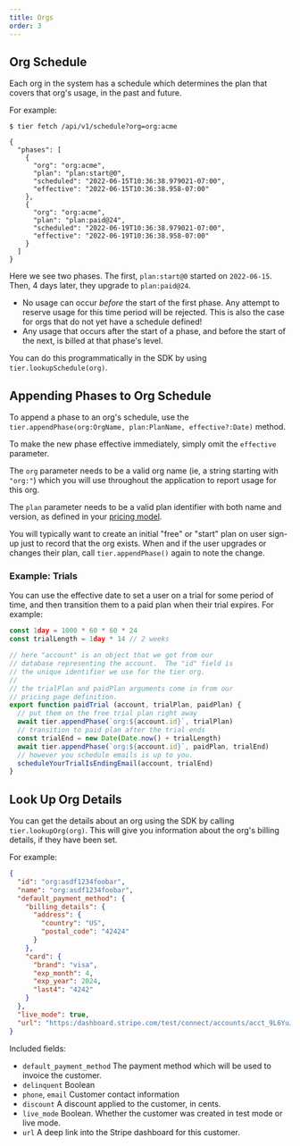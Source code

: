 ```yaml
---
title: Orgs
order: 3
---
```


<!-- include _pieces/org-intro -->

## Org Schedule

Each org in the system has a schedule which determines the plan
that covers that org's usage, in the past and future.

For example:


```
$ tier fetch /api/v1/schedule?org=org:acme

{
  "phases": [
    {
      "org": "org:acme",
      "plan": "plan:start@0",
      "scheduled": "2022-06-15T10:36:38.979021-07:00",
      "effective": "2022-06-15T10:36:38.958-07:00"
    },
    {
      "org": "org:acme",
      "plan": "plan:paid@24",
      "scheduled": "2022-06-19T10:36:38.979021-07:00",
      "effective": "2022-06-19T10:36:38.958-07:00"
    }
  ]
}
```

Here we see two phases.  The first, `plan:start@0` started on
`2022-06-15`.  Then, 4 days later, they upgrade to `plan:paid@24`.

- No usage can occur _before_ the start of the first phase.  Any
  attempt to reserve usage for this time period will be rejected.
  This is also the case for orgs that do not yet have a schedule
  defined!
- Any usage that occurs after the start of a phase, and before
  the start of the next, is billed at that phase's level.

You can do this programmatically in the SDK by using
`tier.lookupSchedule(org)`.

## Appending Phases to Org Schedule

To append a phase to an org's schedule, use the
`tier.appendPhase(org:OrgName, plan:PlanName, effective?:Date)` method.

To make the new phase effective immediately, simply omit the
`effective` parameter.

The `org` parameter needs to be a valid org name (ie, a string
starting with `"org:"`) which you will use throughout the
application to report usage for this org.

The `plan` parameter needs to be a valid plan identifier with
both name and version, as defined in your [pricing
model](/content/concepts/model.md).

You will typically want to create an initial "free" or "start"
plan on user sign-up just to record that the org exists.  When
and if the user upgrades or changes their plan, call
`tier.appendPhase()` again to note the change.

### Example: Trials

You can use the effective date to set a user on a trial for some
period of time, and then transition them to a paid plan when
their trial expires.  For example:

```js
const 1day = 1000 * 60 * 60 * 24
const trialLength = 1day * 14 // 2 weeks

// here "account" is an object that we got from our
// database representing the account.  The "id" field is
// the unique identifier we use for the tier org.
//
// the trialPlan and paidPlan arguments come in from our
// pricing page definition.
export function paidTrial (account, trialPlan, paidPlan) {
  // put them on the free trial plan right away
  await tier.appendPhase(`org:${account.id}`, trialPlan)
  // transition to paid plan after the trial ends
  const trialEnd = new Date(Date.now() + trialLength)
  await tier.appendPhase(`org:${account.id}`, paidPlan, trialEnd)
  // however you schedule emails is up to you.
  scheduleYourTrialIsEndingEmail(account, trialEnd)
}
```

## Look Up Org Details

You can get the details about an org using the SDK by calling
`tier.lookupOrg(org)`.  This will give you information about the
org's billing details, if they have been set.

For example:

```json
{
  "id": "org:asdf1234foobar",
  "name": "org:asdf1234foobar",
  "default_payment_method": {
    "billing_details": {
      "address": {
        "country": "US",
        "postal_code": "42424"
      }
    },
    "card": {
      "brand": "visa",
      "exp_month": 4,
      "exp_year": 2024,
      "last4": "4242"
    }
  },
  "live_mode": true,
  "url": "https:/dashboard.stripe.com/test/connect/accounts/acct_9L6YuJ2CPREEhBW0/customers/cus_DBwcNBiLsLeAKt"
}
```

Included fields:

- `default_payment_method` The payment method which will be used
  to invoice the customer.
- `delinquent` Boolean
- `phone`, `email` Customer contact information
- `discount` A discount applied to the customer, in cents.
- `live_mode` Boolean. Whether the customer was created in test
  mode or live mode.
- `url` A deep link into the Stripe dashboard for this customer.
